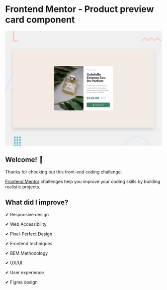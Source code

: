 # Frontend Mentor - Product preview card component

![Design preview for the Product preview card component coding challenge](./design/desktop-preview.jpg)

## Welcome! 👋


Thanks for checking out this front-end coding challenge.


[Frontend Mentor](https://www.frontendmentor.io) challenges help you improve your coding skills by building realistic projects.



## What did I improve?


✔ Responsive design

✔ Web Accessibility

✔ Pixel-Perfect Design

✔ Frontend techniques

✔ BEM Methodology

✔ UX/UI

✔ User experience

✔ Figma design

